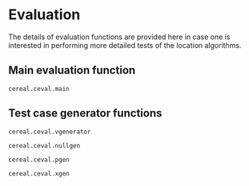 # Evaluation

The details of evaluation functions are provided here in case one is
interested in performing more detailed tests of the location algorithms.

## Main evaluation function

```@docs
cereal.ceval.main
```

## Test case generator functions

```@docs
cereal.ceval.vgenerator
```

```@docs
cereal.ceval.nullgen
```

```@docs
cereal.ceval.pgen
```

```@docs
cereal.ceval.xgen
```